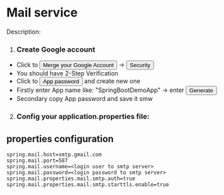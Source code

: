 # Mail service

Description: <br>
1. ### Create Google account
- Click to <button> Merge your Google Account </button> -> <button> Security </button>
-  You should have 2-Step Verification
- Click to <button> App password </button> and create new one
- Firstly enter App name like: "SpringBootDemoApp" -> enter <button> Generate </button>
- Secondary copy App password and save it smw
2. ### Config your application.properties file:
## properties configuration
```
spring.mail.host=smtp.gmail.com
spring.mail.port=587
spring.mail.username=<login user to smtp server>
spring.mail.password=<login password to smtp server>
spring.mail.properties.mail.smtp.auth=true
spring.mail.properties.mail.smtp.starttls.enable=true
```



